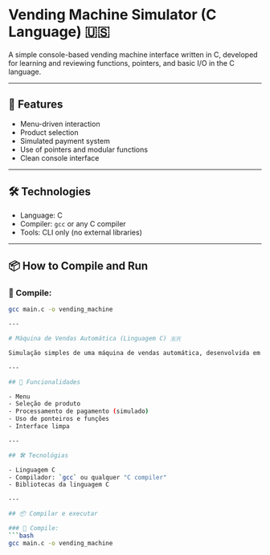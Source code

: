 # Vending Machine Simulator (C Language) 🇺🇸

A simple console-based vending machine interface written in C, developed for learning and reviewing functions, pointers, and basic I/O in the C language.

---

## 🚀 Features

- Menu-driven interaction
- Product selection
- Simulated payment system
- Use of pointers and modular functions
- Clean console interface

---

## 🛠 Technologies

- Language: C
- Compiler: `gcc` or any C compiler
- Tools: CLI only (no external libraries)

---

## 📦 How to Compile and Run

### 🔧 Compile:
```bash
gcc main.c -o vending_machine

---

# Máquina de Vendas Automática (Linguagem C) 🇧🇷

Simulação simples de uma máquina de vendas automática, desenvolvida em linguagem C. O objetivo principal é revisar funções, ponteiros, entrada e saída padrão da linguagem C.

---

## 🚀 Funcionalidades

- Menu
- Seleção de produto
- Processamento de pagamento (simulado)
- Uso de ponteiros e funções
- Interface limpa

---

## 🛠 Tecnológias

- Linguagem C
- Compilador: `gcc` ou qualquer "C compiler"
- Bibliotecas da linguagem C

---

## 📦 Compilar e executar

### 🔧 Compile:
```bash
gcc main.c -o vending_machine



